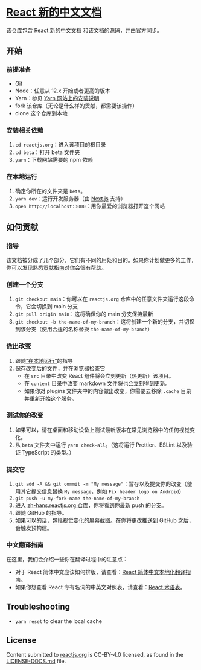 # [React 新的中文文档](https://beta.react.jscn.org/)

该仓库包含 [React 新的中文文档](https://beta.react.jscn.org/) 和该文档的源码，并由官方同步。

## 开始

### 前提准备

- Git
- Node：任意从 12.x 开始或者更高的版本
- Yarn：参见 [Yarn 网站上的安装说明](https://yarnpkg.com/lang/en/docs/install/)
- fork 该仓库（无论是什么样的贡献，都需要该操作）
- clone 这个仓库到本地

### 安装相关依赖

1. `cd reactjs.org`：进入该项目的根目录
2. `cd beta`：打开 beta 文件夹
3. `yarn`：下载网站需要的 npm 依赖

### 在本地运行

1. 确定你所在的文件夹是 `beta`。
2. `yarn dev`：运行开发服务器（由 [Next.js](https://nextjs.org/) 支持）
3. `open http://localhost:3000`：用你最爱的浏览器打开这个网站

## 如何贡献

### 指导

该文档被分成了几个部分，它们有不同的用处和目的。如果你计划做更多的工作，你可以发现熟悉[贡献指南](https://github.com/reactjs/zh-hans.reactjs.org/blob/main/CONTRIBUTING.md)对你会很有帮助。

### 创建一个分支

1. `git checkout main`：你可以在 `reactjs.org` 仓库中的任意文件夹运行这段命令，它会切换到 main 分支
2. `git pull origin main`：这将确保你的 main 分支保持最新
3. `git checkout -b the-name-of-my-branch`：这将创建一个新的分支，并切换到该分支（使用合适的名称替换 `the-name-of-my-branch`）

### 做出改变

1. 跟随[“在本地运行”](#在本地运行)的指导
2. 保存改变后的文件，并在浏览器检查它
   - 在 `src` 目录中改变 React 组件将会立刻更新（热更新）该项目。
   - 在 `content` 目录中改变 markdown 文件将也会立刻得到更新。
   - 如果你对 plugins 文件夹中的内容做出改变，你需要去移除 `.cache` 目录并重新开始这个服务。

### 测试你的改变

1. 如果可以，请在桌面和移动设备上测试最新版本在常见浏览器中的任何视觉变化。
2. 从 `beta` 文件夹中运行 `yarn check-all`。（这将运行 Prettier、ESLint 以及验证 TypeScript 的类型。）

### 提交它

1. `git add -A && git commit -m "My message"`：暂存以及提交你的改变（使用其它提交信息替换 `My message`，例如 `Fix header logo on Android`）
2. `git push -u my-fork-name the-name-of-my-branch`
3. 进入 [zh-hans.reactjs.org 仓库](https://github.com/reactjs/zh-hans.reactjs.org)，你将看到你最新 push 的分支。
4. 跟随 GitHub 的指导。
5. 如果可以的话，包括视觉变化的屏幕截图。在你将更改推送到 GitHub 之后，会触发预构建。

### 中文翻译指南

在这里，我们会介绍一些你在翻译过程中的注意点：

- 对于 React 简体中文应该如何排版，请查看：[React 简体中文本地化翻译指南](https://github.com/reactjs/zh-hans.reactjs.org/wiki/React-%E4%B8%AD%E6%96%87%E6%96%87%E6%A1%A3%E8%AF%91%E6%96%87%E6%8E%92%E7%89%88%E6%8C%87%E5%8D%97)。
- 如果你想查看 React 专有名词的中英文对照表，请查看：[React 术语表](https://github.com/reactjs/zh-hans.reactjs.org/issues/2)。

## Troubleshooting

- `yarn reset` to clear the local cache

## License

Content submitted to [reactjs.org](https://reactjs.org/) is CC-BY-4.0 licensed, as found in the [LICENSE-DOCS.md](https://github.com/open-source-explorer/reactjs.org/blob/master/LICENSE-DOCS.md) file.
